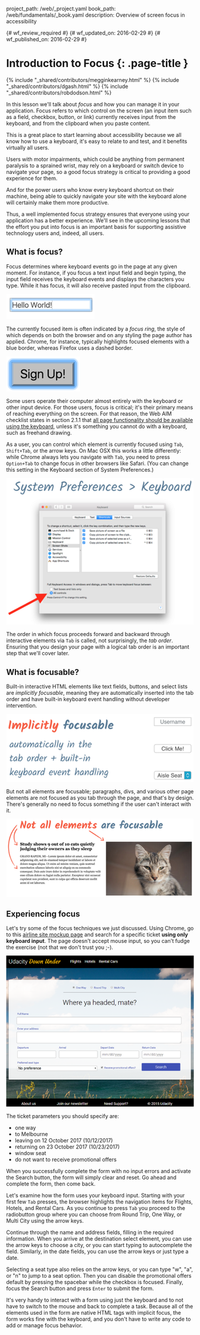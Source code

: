 project_path: /web/_project.yaml
book_path: /web/fundamentals/_book.yaml
description: Overview of screen focus in accessibility

{# wf_review_required #}
{# wf_updated_on: 2016-02-29 #}
{# wf_published_on: 2016-02-29 #}

# Introduction to Focus {: .page-title }

{% include "_shared/contributors/megginkearney.html" %}
{% include "_shared/contributors/dgash.html" %}
{% include "_shared/contributors/robdodson.html" %}



In this lesson we'll talk about *focus* and how you can manage it in your application. Focus refers to which control on the screen (an input item such as a field, checkbox, button, or link) currently receives input from the keyboard, and from the clipboard when you paste content.

This is a great place to start learning about accessibility because we all know how to use a keyboard, it's easy to relate to and test, and it benefits virtually all users. 

Users with motor impairments, which could be anything from permanent paralysis to a sprained wrist, may rely on a keyboard or switch device to navigate your page, so a good focus strategy is critical to providing a good experience for them.

And for the power users who know every keyboard shortcut on their machine, being able to quickly navigate your site with the keyboard alone will certainly make them more productive.

Thus, a well implemented focus strategy ensures that everyone using your application has a better experience. We'll see in the upcoming lessons that the effort you put into focus is an important basis for supporting assistive technology users and, indeed, all users.

## What is focus?

Focus determines where keyboard events go in the page at any given moment. For instance, if you focus a text input field and begin typing, the input field receives the keyboard events and displays the characters you type. While it has focus, it will also receive pasted input from the clipboard.

![keyboard focus in a text field](imgs/keyboard-focus.png)

The currently focused item is often indicated by a *focus ring*, the style of which depends on both the browser and on any styling the page author has applied. Chrome, for instance, typically highlights focused elements with a blue border, whereas Firefox uses a dashed border.

![sign up button](imgs/sign-up.png)

Some users operate their computer almost entirely with the keyboard or other input device. For those users, focus is critical; it's their primary means of reaching everything on the screen. For that reason, the Web AIM checklist states in section 2.1.1 that <a href="http://webaim.org/standards/wcag/checklist#sc2.1.1" target="_blank">all page functionality should be available using the keyboard</a>, unless it's something you cannot do with a keyboard, such as freehand drawing.

As a user, you can control which element is currently focused using `Tab`, `Shift+Tab`, or the arrow keys. On Mac OSX this works a little differently: while Chrome always lets you navigate with `Tab`, you need to press `Option+Tab` to change focus in other browsers like Safari. (You can change this setting in the Keyboard section of System Preferences.)

![keyboard preferences dialog](imgs/system-prefs2.png)

The order in which focus proceeds forward and backward through interactive elements via `Tab` is called, not surprisingly, the *tab order*. Ensuring that you design your page with a logical tab order is an important step that we'll cover later.

## What is focusable?

Built-in interactive HTML elements like text fields, buttons, and select lists are *implicitly focusable*, meaning they are automatically inserted into the tab order and have built-in keyboard event handling without developer intervention.

![implicitly focusable fields](imgs/implicitly-focused.png)

But not all elements are focusable; paragraphs, divs, and various other page elements are not focused as you tab through the page, and that's by design. There's generally no need to focus something if the user can't interact with it.

![not all elements are focusable](imgs/not-all-elements.png)

## Experiencing focus

Let's try some of the focus techniques we just discussed. Using Chrome, go to this <a href="http://udacity.github.io/ud891/lesson2-focus/01-basic-form/" target="_blank">airline site mockup page</a> and search for a specific ticket **using only keyboard input**. The page doesn't accept mouse input, so you can't fudge the exercise (not that we don't trust you ;-). 

![airline site mockup](imgs/airlinesite2.png)

The ticket parameters you should specify are:

 - one way
 - to Melbourne
 - leaving on 12 October 2017 (10/12/2017)
 - returning on 23 October 2017 (10/23/2017)
 - window seat
 - do not want to receive promotional offers

When you successfully complete the form with no input errors and activate the Search button, the form will simply clear and reset. Go ahead and complete the form, then come back.

Let's examine how the form uses your keyboard input. Starting with your first few `Tab` presses, the browser highlights the navigation items for Flights, Hotels, and Rental Cars. As you continue to press `Tab` you proceed to the radiobutton group where you can choose from Round Trip, One Way, or Multi City using the arrow keys. 

Continue through the name and address fields, filling in the required information. When you arrive at the destination select element, you can use the arrow keys to choose a city, or you can start typing to autocomplete the field. Similarly, in the date fields, you can use the arrow keys or just type a date. 

Selecting a seat type also relies on the arrow keys, or you can type "w", "a", or "n" to jump to a seat option. Then you can disable the promotional offers default by pressing the spacebar while the checkbox is focused. Finally, focus the Search button and press `Enter` to submit the form.

It's very handy to interact with a form using just the keyboard and to not have to switch to the mouse and back to complete a task. Because all of the elements used in the form are native HTML tags with implicit focus, the form works fine with the keyboard, and you don't have to write any code to add or manage focus behavior.

